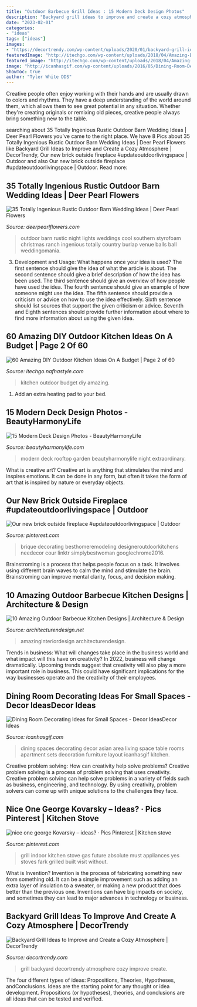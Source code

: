 ```yaml
---
title: "Outdoor Barbecue Grill Ideas : 15 Modern Deck Design Photos"
description: "Backyard grill ideas to improve and create a cozy atmosphere"
date: "2023-02-01"
categories:
- "ideas"
tags: ["ideas"]
images:
- "https://decortrendy.com/wp-content/uploads/2020/01/backyard-grill-ideas-7.jpg"
featuredImage: "http://itechgo.com/wp-content/uploads/2018/04/Amazing-DIY-Outdoor-Kitchen-Ideas-On-A-Budget-50.jpg"
featured_image: "http://itechgo.com/wp-content/uploads/2018/04/Amazing-DIY-Outdoor-Kitchen-Ideas-On-A-Budget-50.jpg"
image: "http://icanhasgif.com/wp-content/uploads/2016/05/Dining-Room-Decorating-Ideas-for-Small-Spaces-767x1024.jpg"
ShowToc: true
author: "Tyler White DDS"
---
```



Creative people often enjoy working with their hands and are usually drawn to colors and rhythms. They have a deep understanding of the world around them, which allows them to see great potential in any situation. Whether they're creating originals or remixing old pieces, creative people always bring something new to the table.

	

		
searching about 35 Totally Ingenious Rustic Outdoor Barn Wedding Ideas | Deer Pearl Flowers you've came to the right place. We have 8 Pics about 35 Totally Ingenious Rustic Outdoor Barn Wedding Ideas | Deer Pearl Flowers like Backyard Grill Ideas to Improve and Create a Cozy Atmosphere | DecorTrendy, Our new brick outside fireplace #updateoutdoorlivingspace | Outdoor and also Our new brick outside fireplace #updateoutdoorlivingspace | Outdoor. Read more:
		
    
## 35 Totally Ingenious Rustic Outdoor Barn Wedding Ideas | Deer Pearl Flowers

<img loading=lazy src="http://www.deerpearlflowers.com/wp-content/uploads/2015/09/night-rustic-burlap-wedding-ideas-with-lights.jpg" onerror="this.onerror=null;this.src='https://tse2.mm.bing.net/th?id=OIP.qcMTPhJbCeXUi3K0nHymqwHaKG&amp;pid=15.1';" alt="35 Totally Ingenious Rustic Outdoor Barn Wedding Ideas | Deer Pearl Flowers">

_Source: deerpearlflowers.com_

>outdoor barn rustic night lights weddings cool southern styrofoam christmas ranch ingenious totally country burlap venue balls ball weddingomania. 

	

3. Development and Usage: What happens once your idea is used?
The first sentence should give the idea of what the article is about. The second sentence should give a brief description of how the idea has been used. The third sentence should give an overview of how people have used the idea. The fourth sentence should give an example of how someone might use the idea. The fifth sentence should provide a criticism or advice on how to use the idea effectively. Sixth sentence should list sources that support the given criticism or advice. Seventh and Eighth sentences should provide further information about where to find more information about using the given idea.

    
## 60 Amazing DIY Outdoor Kitchen Ideas On A Budget | Page 2 Of 60

<img loading=lazy src="http://itechgo.com/wp-content/uploads/2018/04/Amazing-DIY-Outdoor-Kitchen-Ideas-On-A-Budget-50.jpg" onerror="this.onerror=null;this.src='https://tse1.mm.bing.net/th?id=OIP.qqfG8TiV5zjZzAZwxFqeSQHaFm&amp;pid=15.1';" alt="60 Amazing DIY Outdoor Kitchen Ideas On A Budget | Page 2 of 60">

_Source: itechgo.nafhastyle.com_

>kitchen outdoor budget diy amazing. 

	

1. Add an extra heating pad to your bed.

    
## 15 Modern Deck Design Photos - BeautyHarmonyLife

<img loading=lazy src="https://beautyharmonylife.com/wp-content/uploads/2014/03/Extraordinary-Rooftop-Garden-Design-at-Night-915x610-800x533.jpg" onerror="this.onerror=null;this.src='https://tse1.mm.bing.net/th?id=OIP.dIRtPJH7XU7KGU3r29G-eQHaE7&amp;pid=15.1';" alt="15 Modern Deck Design Photos - BeautyHarmonyLife">

_Source: beautyharmonylife.com_

>modern deck rooftop garden beautyharmonylife night extraordinary. 

	

What is creative art?
Creative art is anything that stimulates the mind and inspires emotions. It can be done in any form, but often it takes the form of art that is inspired by nature or everyday objects.

    
## Our New Brick Outside Fireplace #updateoutdoorlivingspace | Outdoor

<img loading=lazy src="https://i.pinimg.com/736x/e5/84/e8/e584e8a7ed9a1a44d90b9c302305b3e3.jpg" onerror="this.onerror=null;this.src='https://tse3.mm.bing.net/th?id=OIP.jPcvL3tWG_Bopv0HnPI7GAHaJ3&amp;pid=15.1';" alt="Our new brick outside fireplace #updateoutdoorlivingspace | Outdoor">

_Source: pinterest.com_

>brique decorating besthomeremodeling designeroutdoorkitchens needecor cour linktr simplybestwoman googlechrome2016. 

	

Brainstroming is a process that helps people focus on a task. It involves using different brain waves to calm the mind and stimulate the brain. Brainstroming can improve mental clarity, focus, and decision making.

    
## 10 Amazing Outdoor Barbecue Kitchen Designs | Architecture &amp; Design

<img loading=lazy src="https://cdn.architecturendesign.net/wp-content/uploads/2014/09/1074.jpg" onerror="this.onerror=null;this.src='https://tse4.mm.bing.net/th?id=OIP.KHGW3xsA_SOYUaSNyiPqTAHaLG&amp;pid=15.1';" alt="10 Amazing Outdoor Barbecue Kitchen Designs | Architecture &amp; Design">

_Source: architecturendesign.net_

>amazinginteriordesign architecturendesign. 

	

Trends in business: What will changes take place in the business world and what impact will this have on creativity?
In 2022, business will change dramatically. Upcoming trends suggest that creativity will also play a more important role in business. This could have significant implications for the way businesses operate and the creativity of their employees.

    
## Dining Room Decorating Ideas For Small Spaces - Decor IdeasDecor Ideas

<img loading=lazy src="http://icanhasgif.com/wp-content/uploads/2016/05/Dining-Room-Decorating-Ideas-for-Small-Spaces-767x1024.jpg" onerror="this.onerror=null;this.src='https://tse4.mm.bing.net/th?id=OIP.tPL8JJ31-MF2w6srxUFd9AHaJ4&amp;pid=15.1';" alt="Dining Room Decorating Ideas for Small Spaces - Decor IdeasDecor Ideas">

_Source: icanhasgif.com_

>dining spaces decorating decor asian area living space table rooms apartment sets decoration furniture layout icanhasgif kitchen. 

	

Creative problem solving: How can creativity help solve problems?
Creative problem solving is a process of problem solving that uses creativity. Creative problem solving can help solve problems in a variety of fields such as business, engineering, and technology. By using creativity, problem solvers can come up with unique solutions to the challenges they face.

    
## Nice One George Kovarsky – Ideas? · Pics Pinterest | Kitchen Stove

<img loading=lazy src="https://i.pinimg.com/736x/aa/12/26/aa122698623db5ff2905f5bfe4becf37--indoor-grill-kitchen-appliances.jpg" onerror="this.onerror=null;this.src='https://tse2.mm.bing.net/th?id=OIP.WXjkslEgCHeJR0dmwShLvADhEs&amp;pid=15.1';" alt="nice one george Kovarsky – ideas? · Pics Pinterest | Kitchen stove">

_Source: pinterest.com_

>grill indoor kitchen stove gas future absolute must appliances yes stoves fark grilled built visit without. 

	

What is Invention?
Invention is the process of fabricating something new from something old. It can be a simple improvement such as adding an extra layer of insulation to a sweater, or making a new product that does better than the previous one. Inventions can have big impacts on society, and sometimes they can lead to major advances in technology or business.

    
## Backyard Grill Ideas To Improve And Create A Cozy Atmosphere | DecorTrendy

<img loading=lazy src="https://decortrendy.com/wp-content/uploads/2020/01/backyard-grill-ideas-7.jpg" onerror="this.onerror=null;this.src='https://tse2.mm.bing.net/th?id=OIP.8N9KEijZpufQl0LaxI84jwHaLc&amp;pid=15.1';" alt="Backyard Grill Ideas to Improve and Create a Cozy Atmosphere | DecorTrendy">

_Source: decortrendy.com_

>grill backyard decortrendy atmosphere cozy improve create. 

	

The four different types of ideas: Propositions, Theories, Hypotheses, andConclusions.
Ideas are the starting point for any thought or idea development. Propositions (or hypotheses), theories, and conclusions are all ideas that can be tested and verified.

